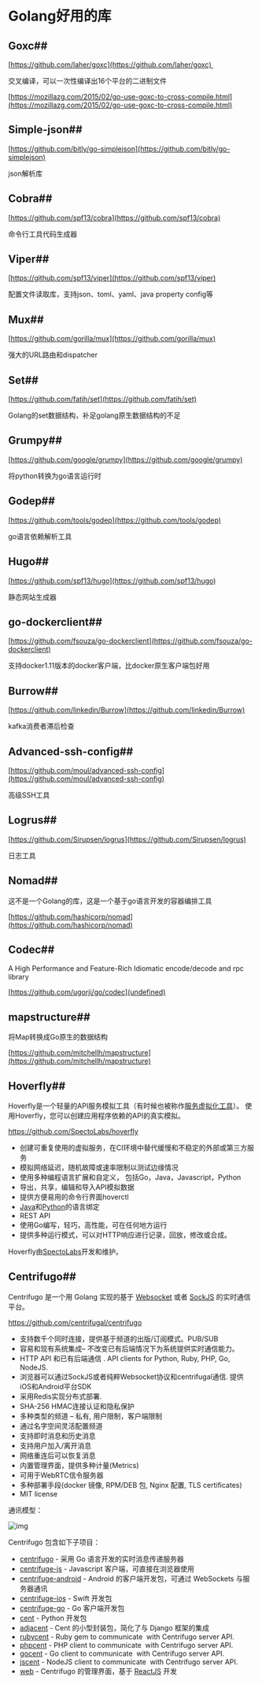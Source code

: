 # Golang好用的库

## Goxc## 

[https://github.com/laher/goxc](https://github.com/laher/goxc) 

交叉编译，可以一次性编译出16个平台的二进制文件

[https://mozillazg.com/2015/02/go-use-goxc-to-cross-compile.html](https://mozillazg.com/2015/02/go-use-goxc-to-cross-compile.html)

## Simple-json## 

[https://github.com/bitly/go-simplejson](https://github.com/bitly/go-simplejson)

json解析库

## Cobra## 

[https://github.com/spf13/cobra](https://github.com/spf13/cobra)

命令行工具代码生成器

## Viper## 

[https://github.com/spf13/viper](https://github.com/spf13/viper)

配置文件读取库，支持json、toml、yaml、java property config等

## Mux## 

[https://github.com/gorilla/mux](https://github.com/gorilla/mux)

强大的URL路由和dispatcher

## Set## 

[https://github.com/fatih/set](https://github.com/fatih/set)

Golang的set数据结构，补足golang原生数据结构的不足

## Grumpy## 

[https://github.com/google/grumpy](https://github.com/google/grumpy)

将python转换为go语言运行时

## Godep## 

[https://github.com/tools/godep](https://github.com/tools/godep)

go语言依赖解析工具

## Hugo## 

[https://github.com/spf13/hugo](https://github.com/spf13/hugo)

静态网站生成器

## go-dockerclient## 

[https://github.com/fsouza/go-dockerclient](https://github.com/fsouza/go-dockerclient)

支持docker1.11版本的docker客户端，比docker原生客户端包好用

## Burrow## 

[https://github.com/linkedin/Burrow](https://github.com/linkedin/Burrow)

kafka消费者滞后检查

## Advanced-ssh-config## 

[https://github.com/moul/advanced-ssh-config](https://github.com/moul/advanced-ssh-config)

高级SSH工具

## Logrus## 

[https://github.com/Sirupsen/logrus](https://github.com/Sirupsen/logrus)

日志工具

## Nomad## 

这不是一个Golang的库，这是一个基于go语言开发的容器编排工具

[https://github.com/hashicorp/nomad](https://github.com/hashicorp/nomad)

## Codec## 

A High Performance and Feature-Rich Idiomatic encode/decode and rpc library

[https://github.com/ugorji/go/codec](undefined)

## mapstructure## 

将Map转换成Go原生的数据结构

[https://github.com/mitchellh/mapstructure](https://github.com/mitchellh/mapstructure)

## Hoverfly## 

Hoverfly是一个轻量的API服务模拟工具（有时候也被称作[服务虚拟化工具](http://www.infoq.com/cn/news/2013/05/Service-Virtualization)）。 使用Hoverfly，您可以创建应用程序依赖的API的真实模拟。

https://github.com/SpectoLabs/hoverfly

- 创建可重复使用的虚拟服务，在CI环境中替代缓慢和不稳定的外部或第三方服务
- 模拟网络延迟，随机故障或速率限制以测试边缘情况
- 使用多种编程语言扩展和自定义， 包括Go，Java，Javascript，Python
- 导出，共享，编辑和导入API模拟数据
- 提供方便易用的命令行界面hoverctl
- [Java](https://github.com/SpectoLabs/hoverfly-java)和[Python](https://github.com/SpectoLabs/hoverpy)的语言绑定
- REST API
- 使用Go编写，轻巧，高性能，可在任何地方运行
- 提供多种运行模式，可以对HTTP响应进行记录，回放，修改或合成。

Hoverfly由[SpectoLabs](http://specto.io/)开发和维护。

## Centrifugo## 

Centrifugo 是一个用 Golang 实现的基于 [Websocket](https://www.oschina.net/p/websocket) 或者 [SockJS](https://www.oschina.net/p/sockjs) 的实时通信平台。

https://github.com/centrifugal/centrifugo

- 支持数千个同时连接，提供基于频道的出版/订阅模式。PUB/SUB
- 容易和现有系统集成– 不改变已有后端情况下为系统提供实时通信能力。
- HTTP API 和已有后端通信 . API clients for Python, Ruby, PHP, Go, NodeJS.
- 浏览器可以通过SockJS或者纯粹Websocket协议和centrifugal通信. 提供 iOS和Android平台SDK
- 采用Redis实现分布式部署.
- SHA-256 HMAC连接认证和隐私保护
- 多种类型的频道 – 私有, 用户限制，客户端限制
- 通过名字空间灵活配置频道
- 支持即时消息和历史消息
- 支持用户加入/离开消息
- 网络重连后可以恢复消息
- 内置管理界面，提供多种计量(Metrics)
- 可用于WebRTC信令服务器
- 多种部署手段(docker 镜像, RPM/DEB 包, Nginx 配置, TLS certificates)
- MIT license

通讯模型：

![img](https://static.oschina.net/uploads/img/201702/12120949_CfbS.png)

Centrifugo 包含如下子项目：

- [centrifugo](https://github.com/centrifugal/centrifugo) - 采用 Go 语言开发的实时消息传递服务器
- [centrifuge-js](https://github.com/centrifugal/centrifuge-js) - Javascript 客户端，可直接在浏览器使用
- [centrifuge-android](https://github.com/centrifugal/centrifuge-android) - Android 的客户端开发包，可通过 WebSockets 与服务器通讯
- [centrifuge-ios](https://github.com/centrifugal/centrifuge-ios) - Swift 开发包
- [centrifuge-go](https://github.com/centrifugal/centrifuge-go) - Go 客户端开发包
- [cent](https://github.com/centrifugal/cent) - Python 开发包
- [adjacent](https://github.com/centrifugal/adjacent) - Cent 的小型封装包，简化了与 Django 框架的集成
- [rubycent](https://github.com/centrifugal/rubycent) - Ruby gem to communicate  with Centrifugo server API.
- [phpcent](https://github.com/centrifugal/phpcent) - PHP client to communicate  with Centrifugo server API.
- [gocent](https://github.com/centrifugal/gocent) - Go client to communicate  with Centrifugo server API.
- [jscent](https://github.com/centrifugal/jscent) - NodeJS client to communicate  with Centrifugo server API.
- [web](https://github.com/centrifugal/web) - Centrifugo 的管理界面，基于 [ReactJS](https://www.oschina.net/p/facebook-react) 开发

